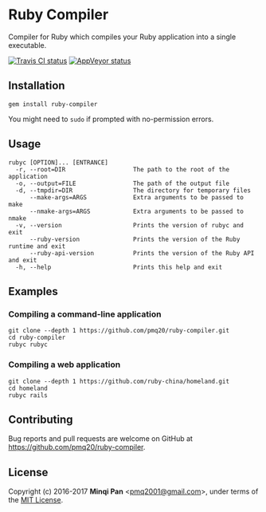 # Ruby Compiler

Compiler for Ruby which compiles your Ruby application into a single executable.

[![Travis CI status](https://travis-ci.org/pmq20/ruby-compiler.svg?branch=master)](https://travis-ci.org/pmq20/ruby-compiler)
[![AppVeyor status](https://ci.appveyor.com/api/projects/status/93i36eliiy6v3686/branch/master?svg=true)](https://ci.appveyor.com/project/pmq20/ruby-compiler/branch/master)

## Installation

    gem install ruby-compiler

You might need to `sudo` if prompted with no-permission errors.

## Usage

    rubyc [OPTION]... [ENTRANCE]
      -r, --root=DIR                   The path to the root of the application
      -o, --output=FILE                The path of the output file
      -d, --tmpdir=DIR                 The directory for temporary files
          --make-args=ARGS             Extra arguments to be passed to make
          --nmake-args=ARGS            Extra arguments to be passed to nmake
      -v, --version                    Prints the version of rubyc and exit
          --ruby-version               Prints the version of the Ruby runtime and exit
          --ruby-api-version           Prints the version of the Ruby API and exit
      -h, --help                       Prints this help and exit

## Examples

### Compiling a command-line application

    git clone --depth 1 https://github.com/pmq20/ruby-compiler.git
    cd ruby-compiler
    rubyc rubyc

### Compiling a web application

    git clone --depth 1 https://github.com/ruby-china/homeland.git
    cd homeland
    rubyc rails

## Contributing

Bug reports and pull requests are welcome on GitHub at https://github.com/pmq20/ruby-compiler.

## License

Copyright (c) 2016-2017 **Minqi Pan** &lt;pmq2001@gmail.com&gt;, under terms of the [MIT License](http://opensource.org/licenses/MIT).
